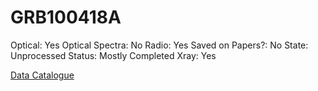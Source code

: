 # GRB100418A

Optical: Yes
Optical Spectra: No
Radio: Yes
Saved on Papers?: No
State: Unprocessed
Status: Mostly Completed
Xray: Yes

[Data Catalogue](GRB100418A%20d114d1ea99384bba9017c988239332bd/Data%20Catalogue%2063591c62a5ff4c2688d5b2112e6c063e.csv)